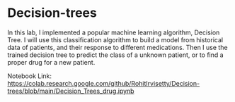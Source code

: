 # Decision-trees

In this lab, I implemented a popular machine learning algorithm, Decision Tree. I will use this classification algorithm to build a model from historical data of patients, and their response to different medications. Then I use the trained decision tree to predict the class of a unknown patient, or to find a proper drug for a new patient.


Notebook Link: https://colab.research.google.com/github/RohitIrvisetty/Decision-trees/blob/main/Decision_Trees_drug.ipynb

